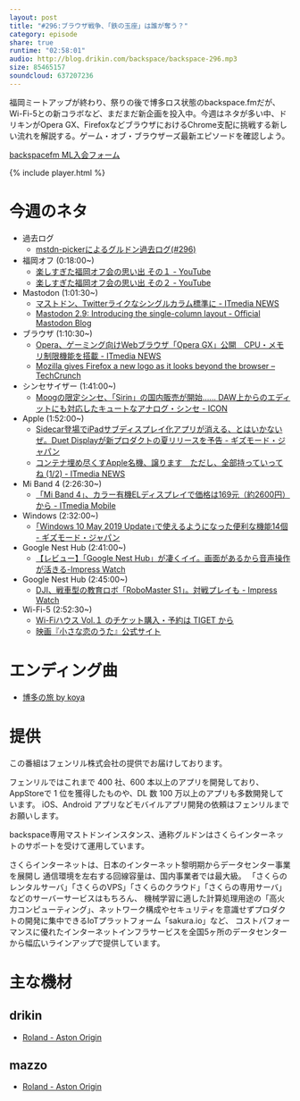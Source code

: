 ```yaml
---
layout: post
title: "#296:ブラウザ戦争、「鉄の玉座」は誰が奪う？"
category: episode
share: true
runtime: "02:58:01"
audio: http://blog.drikin.com/backspace/backspace-296.mp3
size: 85465157
soundcloud: 637207236
---
```


福岡ミートアップが終わり、祭りの後で博多ロス状態のbackspace.fmだが、Wi-Fi-5との新コラボなど、まだまだ新企画を投入中。今週はネタが多い中、ドリキンがOpera GX、FirefoxなどブラウザにおけるChrome支配に挑戦する新しい流れを解説する。ゲーム・オブ・ブラウザーズ最新エピソードを確認しよう。

[backspacefm ML入会フォーム](http://backspace.us11.list-manage.com/subscribe?u=09c933bd3997c1d16dbed156a&id=84b6529b91)

{% include player.html %}


# 今週のネタ
* 過去ログ
  * [mstdn-pickerによるグルドン過去ログ(#296)](https://rbtnn.github.io/mstdn-picker/?instance=mstdn.guru&since_id=102273580901755050&max_id=102274360431688083)
* 福岡オフ (0:18:00~)
  * [楽しすぎた福岡オフ会の思い出 その１ - YouTube](https://www.youtube.com/watch?v=nhCABQImHWo&feature=youtu.be)
  * [楽しすぎた福岡オフ会の思い出 その２ - YouTube](https://www.youtube.com/watch?v=uonLMusYrq0&feature=youtu.be)
* Mastodon (1:01:30~)
  * [マストドン、Twitterライクなシングルカラム標準に - ITmedia NEWS](https://www.itmedia.co.jp/news/articles/1906/15/news022.html)
  * [Mastodon 2.9: Introducing the single-column layout - Official Mastodon Blog](https://blog.joinmastodon.org/2019/06/mastodon-2.9/)
* ブラウザ (1:10:30~)
  * [Opera、ゲーミング向けWebブラウザ「Opera GX」公開　CPU・メモリ制限機能を搭載 - ITmedia NEWS](https://www.itmedia.co.jp/news/articles/1906/12/news112.html)
  * [Mozilla gives Firefox a new logo as it looks beyond the browser – TechCrunch](https://techcrunch.com/2019/06/11/mozilla-gives-firefox-a-new-logo-as-it-looks-beyond-the-browser/amp/)
* シンセサイザー (1:41:00~)  
  * [Moogの限定シンセ、「Sirin」の国内販売が開始…… DAW上からのエディットにも対応したキュートなアナログ・シンセ - ICON](https://icon.jp/archives/17275)
* Apple (1:52:00~)
  * [Sidecar登場でiPadサブディスプレイ化アプリが消える、とはいかないぜ。Duet Displayが新プロダクトの夏リリースを予告 - ギズモード・ジャパン](https://www.gizmodo.jp/2019/06/duet-display-new-product-comes-in-this-summer.html)
  * [コンテナ埋め尽くすApple名機、譲ります　ただし、全部持っていってね (1/2) - ITmedia NEWS](https://www.itmedia.co.jp/news/articles/1906/13/news111.html)
* Mi Band 4 (2:26:30~)
  * [「Mi Band 4」、カラー有機ELディスプレイで価格は169元（約2600円）から - ITmedia Mobile](https://www.itmedia.co.jp/mobile/articles/1906/12/news072.html)
* Windows (2:32:00~)
  * [｢Windows 10 May 2019 Update｣で使えるようになった便利な機能14個 - ギズモード・ジャパン](https://www.gizmodo.jp/2019/06/windows-10-may-2019-updates.html)
* Google Nest Hub (2:41:00~)
  * [【レビュー】「Google Nest Hub」が凄くイイ。画面があるから音声操作が活きる-Impress Watch](https://www.watch.impress.co.jp/docs/review/review/1190021.html)
* Google Nest Hub (2:45:00~)
  * [DJI、戦車型の教育ロボ「RoboMaster S1」。対戦プレイも - Impress Watch](https://www.watch.impress.co.jp/docs/news/1189855.html)
* Wi-Fi-5 (2:52:30~)
  * [Wi-Fiハウス Vol.１ のチケット購入・予約は TIGET から](https://tiget.net/events/54643)
  * [映画『小さな恋のうた』公式サイト](http://www.chiikoi.com/)

# エンディング曲
* [博多の旅 by koya](https://soundcloud.com/koya/5udysyu6zewr)
  

# 提供

この番組はフェンリル株式会社の提供でお届けしております。

フェンリルではこれまで 400 社、600 本以上のアプリを開発しており、AppStoreで 1 位を獲得したものや、DL 数 100 万以上のアプリも多数開発しています。
iOS、Android アプリなどモバイルアプリ開発の依頼はフェンリルまでお願いします。

backspace専用マストドンインスタンス、通称グルドンはさくらインターネットのサポートを受けて運用しています。

さくらインターネットは、日本のインターネット黎明期からデータセンター事業を展開し
通信環境を左右する回線容量は、国内事業者では最大級。
「さくらのレンタルサーバ」「さくらのVPS」「さくらのクラウド」「さくらの専用サーバ」などのサーバーサービスはもちろん、
機械学習に適した計算処理用途の「高火力コンピューティング」、ネットワーク構成やセキュリティを意識せずプロダクトの開発に集中できるIoTプラットフォーム「sakura.io」など、
コストパフォーマンスに優れたインターネットインフラサービスを全国5ヶ所のデータセンターから幅広いラインアップで提供しています。

# 主な機材

## drikin
* [Roland - Aston Origin](http://amzn.asia/1OwAZ0w)

## mazzo
* [Roland - Aston Origin](http://amzn.asia/1OwAZ0w)
